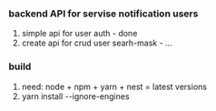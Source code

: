 ### backend API for servise notification users

1. simple api for user auth - done
2. create api for crud user searh-mask - ...

### build
1. need: node + npm + yarn + nest = latest versions
2. yarn install --ignore-engines
